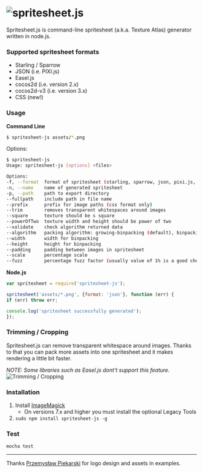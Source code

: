 ![spritesheet.js](http://i.imgur.com/RcHZ2qZ.png)
==============

Spritesheet.js is command-line spritesheet (a.k.a. Texture Atlas) generator written in node.js.

### Supported spritesheet formats ###
* Starling / Sparrow
* JSON (i.e. PIXI.js)
* Easel.js
* cocos2d (i.e. version 2.x)
* cocos2d-v3 (i.e. version 3.x) 
* CSS (new!)

### Usage ###
**Command Line**
```bash
$ spritesheet-js assets/*.png
```
Options:
```bash
$ spritesheet-js
Usage: spritesheet-js [options] <files>

Options:
-f, --format  format of spritesheet (starling, sparrow, json, pixi.js, easel.js, cocos2d)                                                          [default: "json"]
-n, --name    name of generated spritesheet                                                                                                        [default: "spritesheet"]
-p, --path    path to export directory                                                                                                             [default: "."]
--fullpath    include path in file name                                                                                                            [default: false]
--prefix      prefix for image paths (css format only)                                                                                             [default: ""]
--trim        removes transparent whitespaces around images                                                                                        [default: false]
--square      texture should be s square                                                                                                           [default: false]
--powerOfTwo  texture width and height should be power of two                                                                                      [default: false]
--validate    check algorithm returned data                                                                                                        [default: false]
--algorithm   packing algorithm: growing-binpacking (default), binpacking (requires passing --width and --height options), vertical or horizontal  [default: "growing-binpacking"]
--width       width for binpacking                                                                                                                 [default: undefined]
--height      height for binpacking                                                                                                                [default: undefined]
--padding     padding between images in spritesheet                                                                                                [default: 0]
--scale       percentage scale                                                                                                                     [default: "100%"]
--fuzz        percentage fuzz factor (usually value of 1% is a good choice)                                                                        [default: ""]
```
**Node.js**
```javascript
var spritesheet = require('spritesheet-js');

spritesheet('assets/*.png', {format: 'json'}, function (err) {
if (err) throw err;

console.log('spritesheet successfully generated');
});
```
  
  
### Trimming / Cropping ###
Spritesheet.js can remove transparent whitespace around images. Thanks to that you can pack more assets into one spritesheet and it makes rendering a little bit faster.

*NOTE: Some libraries such as Easel.js dont't support this feature.*
![Trimming / Cropping](http://i.imgur.com/76OokJU.png)

### Installation ###
1. Install [ImageMagick](http://www.imagemagick.org/)
    - On versions 7.x and higher you must install the optional Legacy Tools
2. ```sudo npm install spritesheet-js -g```

### Test ###
```
mocha test
```

--------------
Thanks [Przemysław Piekarski](http://www.behance.net/piekarski) for logo design and assets in examples.
